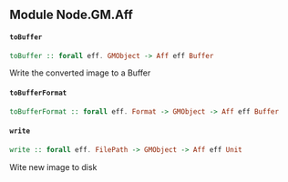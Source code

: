 ## Module Node.GM.Aff

#### `toBuffer`

``` purescript
toBuffer :: forall eff. GMObject -> Aff eff Buffer
```

Write the converted image to a Buffer

#### `toBufferFormat`

``` purescript
toBufferFormat :: forall eff. Format -> GMObject -> Aff eff Buffer
```

#### `write`

``` purescript
write :: forall eff. FilePath -> GMObject -> Aff eff Unit
```

Wite new image to disk



